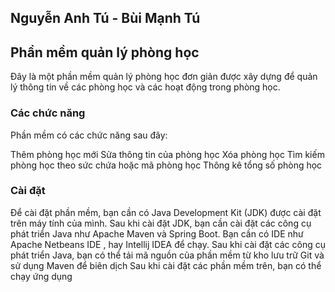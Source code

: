 ## Nguyễn Anh Tú - Bùi Mạnh Tú

## Phần mềm quản lý phòng học
Đây là một phần mềm quản lý phòng học đơn giản được xây dựng để quản lý thông tin về các phòng học và các hoạt động trong phòng học.

### Các chức năng
Phần mềm có các chức năng sau đây:

Thêm phòng học mới
Sửa thông tin của phòng học
Xóa phòng học
Tìm kiếm phòng học theo sức chứa hoặc mã phòng học
Thông kê tổng số phòng học

### Cài đặt
Để cài đặt phần mềm, bạn cần có Java Development Kit (JDK) được cài đặt trên máy tính của mình. 
Sau khi cài đặt JDK, bạn cần cài đặt các công cụ phát triển Java như Apache Maven và Spring Boot.
Bạn cần có IDE như Apache Netbeans IDE , hay Intellij IDEA để chạy.
Sau khi cài đặt các công cụ phát triển Java, bạn có thể tải mã nguồn của phần mềm từ kho lưu trữ Git và sử dụng Maven để biên dịch
Sau khi cài đặt các phần mềm trên, bạn có thể chạy ứng dụng

